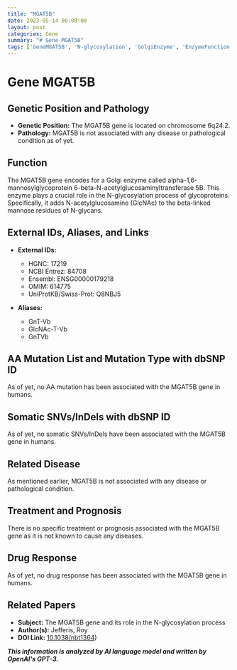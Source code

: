 ```yaml
---
title: "MGAT5B"
date: 2023-05-14 00:00:00
layout: post
categories: Gene
summary: "# Gene MGAT5B"
tags: ['GeneMGAT5B', 'N-glycosylation', 'GolgiEnzyme', 'EnzymeFunction', 'NoAssociatedDisease', 'GeneticPosition', 'ExternalIDs', 'RelatedPapers']
---
```


# Gene MGAT5B

## Genetic Position and Pathology
- **Genetic Position:** The MGAT5B gene is located on chromosome 6q24.2.
- **Pathology:** MGAT5B is not associated with any disease or pathological condition as of yet.


## Function
The MGAT5B gene encodes for a Golgi enzyme called alpha-1,6-mannosylglycoprotein 6-beta-N-acetylglucosaminyltransferase 5B. This enzyme plays a crucial role in the N-glycosylation process of glycoproteins. Specifically, it adds N-acetylglucosamine (GlcNAc) to the beta-linked mannose residues of N-glycans.


## External IDs, Aliases, and Links
- **External IDs:** 
    - HGNC: 17219
    - NCBI Entrez: 84708
    - Ensembl: ENSG00000179218
    - OMIM: 614775
    - UniProtKB/Swiss-Prot: Q8NBJ5

- **Aliases:**
    - GnT-Vb
    - GlcNAc-T-Vb
    - GnTVb


## AA Mutation List and Mutation Type with dbSNP ID
As of yet, no AA mutation has been associated with the MGAT5B gene in humans.


## Somatic SNVs/InDels with dbSNP ID
As of yet, no somatic SNVs/InDels have been associated with the MGAT5B gene in humans.


## Related Disease
As mentioned earlier, MGAT5B is not associated with any disease or pathological condition.


## Treatment and Prognosis
There is no specific treatment or prognosis associated with the MGAT5B gene as it is not known to cause any diseases.


## Drug Response
As of yet, no drug response has been associated with the MGAT5B gene in humans.


## Related Papers
- **Subject:** The MGAT5B gene and its role in the N-glycosylation process
- **Author(s):** Jefferis, Roy
- **DOI Link:** [10.1038/nbt1364](https://doi.org/10.1038/nbt1364))

**_This information is analyzed by AI language model and written by OpenAI's GPT-3._**